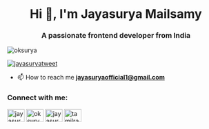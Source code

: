 <h1 align="center">Hi 👋, I'm Jayasurya Mailsamy</h1>
<h3 align="center">A passionate frontend developer from India</h3>

<p align="left"> <img src="https://komarev.com/ghpvc/?username=oksurya&label=Profile%20views&color=0e75b6&style=flat" alt="oksurya" /> </p>

<p align="left"> <a href="https://twitter.com/jayasuryatweet" target="blank"><img src="https://img.shields.io/twitter/follow/jayasuryatweet?logo=twitter&style=for-the-badge" alt="jayasuryatweet" /></a> </p>

- 📫 How to reach me **jayasuryaofficial1@gmail.com**

<h3 align="left">Connect with me:</h3>
<p align="left">
<a href="https://twitter.com/jayasuryatweet" target="blank"><img align="center" src="https://raw.githubusercontent.com/rahuldkjain/github-profile-readme-generator/master/src/images/icons/Social/twitter.svg" alt="jayasuryatweet" height="30" width="40" /></a>
<a href="https://facebook.com/oksurya" target="blank"><img align="center" src="https://raw.githubusercontent.com/rahuldkjain/github-profile-readme-generator/master/src/images/icons/Social/facebook.svg" alt="oksurya" height="30" width="40" /></a>
<a href="https://instagram.com/unluck.ey" target="blank"><img align="center" src="https://raw.githubusercontent.com/rahuldkjain/github-profile-readme-generator/master/src/images/icons/Social/instagram.svg" alt="jayasurya_ig" height="30" width="40" /></a>
  <a href="https://timesofindia.indiatimes.com/readersblog/tamilradar/" target="blank"><img align="center" src="https://brandeps.com/logo-download/T/Times-of-India-logo-vector-01.svg" alt="tamilradar" height="30" width="40" /></a>

</p>
